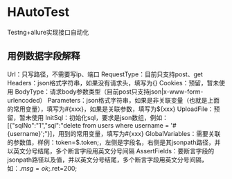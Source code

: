 # HAutoTest
Testng+allure实现接口自动化

## 用例数据字段解释
Url：只写路径，不需要写ip、端口
RequestType：目前只支持post、get
Headers：json格式字符串，如果没有请求头，填写为{}
Cookies：预留，暂未使用
BodyType：请求body参数类型（目前post只支持json|x-www-form-urlencoded）
Parameters：json格式字符串，如果是非关联变量（也就是上面的常用变量），填写为#{xxx}，如果是关联参数，填写为${xxx}
UploadFile：预留，暂未使用
InitSql：初始化sql，要求是json数组，例如：[{"sqlNo":"1","sql":"delete from users where username = '#{username}';"}]，用到的常用变量，填写为#{xxx}
GlobalVariables：需要关联的参数值，样例：token=$.token;，左侧是字段名，右侧是其jsonpath路径，并以英文分号结尾，多个断言字段用英文分号间隔
AssertFields：要断言字段的jsonpath路径以及值，并以英文分号结尾，多个断言字段用英文分号间隔，如：$.msg=ok;$.ret=200;
